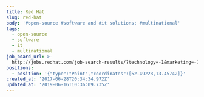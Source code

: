 ```yaml
---
title: Red Hat
slug: red-hat
body: '#open-source #software and #it solutions; #multinational'
tags:
  - open-source
  - software
  - it
  - multinational
job_board_url: >-
  http://jobs.redhat.com/job-search-results/?technology=-1&marketing=-1&sales=-1&corporate=-1&country=56&city=465004&remote=-1&keywords=Keywords
positions:
  - position: '{"type":"Point","coordinates":[52.49228,13.45742]}'
created_at: '2017-06-28T20:34:34.972Z'
updated_at: '2019-06-16T10:36:09.735Z'
---
```


